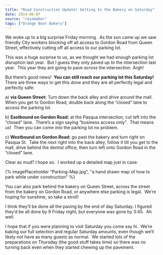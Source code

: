 ```yaml
---
title: "Road Construction Update! Getting to the Bakery on Saturday"
date: 2014-06-07
source: "rainmaker"
tags: ["Orange Boot Bakery"]
---
```


We woke up to a big surprise Friday morning.  As the sun came up we saw friendly City workers blocking off all access to Gordon Road from Queen Street, effectively cutting off all access to our parking lot.

This was a huge surprise to us, as we thought we had enough parking lot disruption last year.  But I guess they only paved *up to* the intersection last year.  This year they are going to pave *across* the intersection. Argh!

But there’s good news!  **You can still reach our parking lot this Saturday!** There are three ways to get this done and they are all perfectly legal and perfectly safe:

a) **via Queen Street:** Turn down the back alley and drive around the mall.  When you get to Gordon Road, double back along the “closed” lane to access the parking lot.

b) **Eastbound on Gordon Road:** at the Pasqua intersection, cut left into the “closed” lane.  There’s a sign saying “business access only”.  That means us!  Then you can come into the parking lot no problem.

c) **Westbound on Gordon Road:** go past the bakery and turn right on Pasqua St.  Take the next right into the back alley, follow it till you get to the mall, drive behind the dentist office, then turn left onto Gordon Road in the “closed” lane.

Clear as mud? I hope so.  I worked up a detailed map just in case:

{% imagePlaceholder "Parking-Map.jpg", "a hand drawn map of how to park while under construction" %}

You can also park behind the bakery on Queen Street, across the street from the bakery on Gordon Road, or anywhere else parking is legal.  We’re hoping for sunshine, so take a stroll!

I think they’ll be done all the paving by the end of day Saturday. I figured they’d be all done by 9 Friday night, but everyone was gone by 3:45.  Ah well.

I hope that if you were planning to visit Saturday you come say hi.  We’re baking our full selection and regular Saturday amounts, even though we’ll likely not have as many guests as normal.  We started lots of the preparations on Thursday (the good stuff takes time) so there was no turning back even when they started chewing up the pavement.
